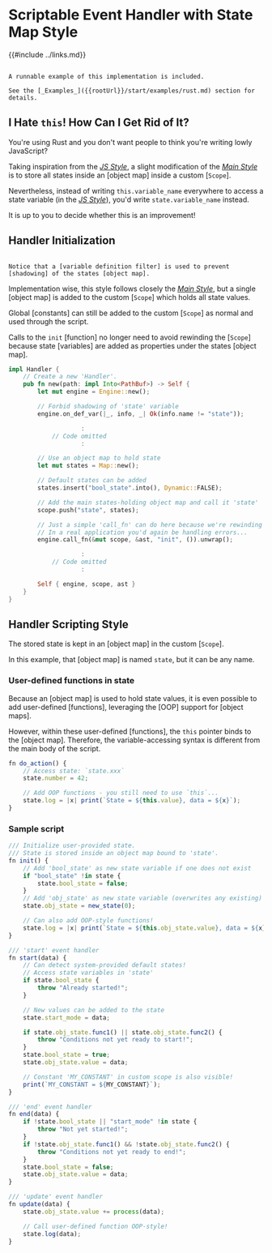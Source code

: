 Scriptable Event Handler with State<br/>Map Style
=================================================

{{#include ../links.md}}


```admonish example

A runnable example of this implementation is included.

See the [_Examples_]({{rootUrl}}/start/examples/rust.md) section for details.
```


I Hate `this`!  How Can I Get Rid of It?
----------------------------------------

You're using Rust and you don't want people to think you're writing lowly JavaScript?

Taking inspiration from the [_JS Style_](events-2.md), a slight modification of the
[_Main Style_](events-1.md) is to store all states inside an [object map] inside a custom [`Scope`].

Nevertheless, instead of writing `this.variable_name` everywhere to access a state variable
(in the [_JS Style_](events-2.md)), you'd write `state.variable_name` instead.

It is up to you to decide whether this is an improvement!


Handler Initialization
----------------------

```admonish note.side "No shadowing 'state'"

Notice that a [variable definition filter] is used to prevent [shadowing] of the states [object map].
```

Implementation wise, this style follows closely the [_Main Style_](events-1.md), but a single
[object map] is added to the custom [`Scope`] which holds all state values.

Global [constants] can still be added to the custom [`Scope`] as normal and used through the script.

Calls to the `init` [function] no longer need to avoid rewinding the [`Scope`] because state
[variables] are added as properties under the states [object map].

```rust
impl Handler {
    // Create a new 'Handler'.
    pub fn new(path: impl Into<PathBuf>) -> Self {
        let mut engine = Engine::new();

        // Forbid shadowing of 'state' variable
        engine.on_def_var(|_, info, _| Ok(info.name != "state"));

                    :
            // Code omitted
                    :

        // Use an object map to hold state
        let mut states = Map::new();

        // Default states can be added
        states.insert("bool_state".into(), Dynamic::FALSE);

        // Add the main states-holding object map and call it 'state'
        scope.push("state", states);

        // Just a simple 'call_fn' can do here because we're rewinding the 'Scope'
        // In a real application you'd again be handling errors...
        engine.call_fn(&mut scope, &ast, "init", ()).unwrap();

                    :
            // Code omitted
                    :

        Self { engine, scope, ast }
    }
}
```


Handler Scripting Style
-----------------------

The stored state is kept in an [object map] in the custom [`Scope`].

In this example, that [object map] is named `state`, but it can be any name.

### User-defined functions in state

Because an [object map] is used to hold state values, it is even possible to add user-defined
[functions], leveraging the [OOP] support for [object maps].

However, within these user-defined [functions], the `this` pointer binds to the [object map].
Therefore, the variable-accessing syntax is different from the main body of the script.

```js
fn do_action() {
    // Access state: `state.xxx`
    state.number = 42;

    // Add OOP functions - you still need to use `this`...
    state.log = |x| print(`State = ${this.value}, data = ${x}`);
}
```

### Sample script

```js
/// Initialize user-provided state.
/// State is stored inside an object map bound to 'state'.
fn init() {
    // Add 'bool_state' as new state variable if one does not exist
    if "bool_state" !in state {
        state.bool_state = false;
    }
    // Add 'obj_state' as new state variable (overwrites any existing)
    state.obj_state = new_state(0);

    // Can also add OOP-style functions!
    state.log = |x| print(`State = ${this.obj_state.value}, data = ${x}`);
}

/// 'start' event handler
fn start(data) {
    // Can detect system-provided default states!
    // Access state variables in 'state'
    if state.bool_state {
        throw "Already started!";
    }

    // New values can be added to the state
    state.start_mode = data;

    if state.obj_state.func1() || state.obj_state.func2() {
        throw "Conditions not yet ready to start!";
    }
    state.bool_state = true;
    state.obj_state.value = data;

    // Constant 'MY_CONSTANT' in custom scope is also visible!
    print(`MY_CONSTANT = ${MY_CONSTANT}`);
}

/// 'end' event handler
fn end(data) {
    if !state.bool_state || "start_mode" !in state {
        throw "Not yet started!";
    }
    if !state.obj_state.func1() && !state.obj_state.func2() {
        throw "Conditions not yet ready to end!";
    }
    state.bool_state = false;
    state.obj_state.value = data;
}

/// 'update' event handler
fn update(data) {
    state.obj_state.value += process(data);

    // Call user-defined function OOP-style!
    state.log(data);
}
```
